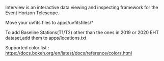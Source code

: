 Interview is an interactive data viewing and inspecting framework for the Event Horizon Telescope.

Move your uvfits files to apps/uvfitsfiles/*

To add Baseline Stations(T1/T2) other than the ones in 2019 or 2020 EHT dataset,add them to apps/locations.txt

Supported color list : https://docs.bokeh.org/en/latest/docs/reference/colors.html


